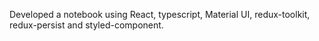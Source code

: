 Developed a notebook using React, typescript, Material UI, redux-toolkit, redux-persist and styled-component.
